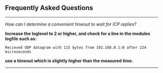 ## Frequently Asked Questions ##


---


_How can I determine a convenient timeout to wait for ICP replies?_

**Increase the loglevel to 2 or higher, and check for a line in the modules logfile such as:**

`Recieved UDP datagram with 115 bytes from 192.168.0.1:0 after 224 microseconds`

**use a timeout which is slightly higher than the measured time.**


---
